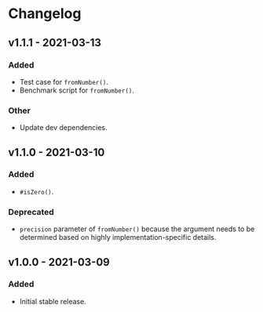 # Changelog

## v1.1.1 - 2021-03-13

### Added

- Test case for `fromNumber()`.
- Benchmark script for `fromNumber()`.

### Other

- Update dev dependencies.

## v1.1.0 - 2021-03-10

### Added

- `#isZero()`.

### Deprecated

- `precision` parameter of `fromNumber()` because the argument needs to be
  determined based on highly implementation-specific details.

## v1.0.0 - 2021-03-09

### Added

- Initial stable release.

